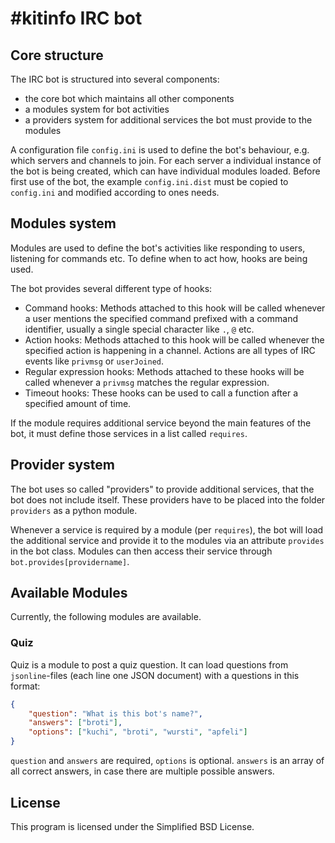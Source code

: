 #kitinfo IRC bot
================

Core structure
--------------
The IRC bot is structured into several components:

- the core bot which maintains all other components
- a modules system for bot activities
- a providers system for additional services the bot must provide to the
  modules

A configuration file `config.ini` is used to define the bot's behaviour,
e.g. which servers and channels to join. For each server a individual
instance of the bot is being created, which can have individual modules
loaded.
Before first use of the bot, the example `config.ini.dist` must be copied
to `config.ini` and modified according to ones needs.

Modules system
--------------
Modules are used to define the bot's activities like responding to users,
listening for commands etc.
To define when to act how, hooks are being used.

The bot provides several different type of hooks:

- Command hooks: Methods attached to this hook will be called whenever
  a user mentions the specified command prefixed with a command identifier,
  usually a single special character like `.`, `@` etc.
- Action hooks: Methods attached to this hook will be called whenever
  the specified action is happening in a channel. Actions are all types
  of IRC events like `privmsg` or `userJoined`.
- Regular expression hooks: Methods attached to these hooks will be called
  whenever a `privmsg` matches the regular expression.
- Timeout hooks: These hooks can be used to call a function after a
  specified amount of time.

If the module requires additional service beyond the main features of the
bot, it must define those services in a list called `requires`.


Provider system
---------------
The bot uses so called "providers" to provide additional services,
that the bot does not include itself. These providers have to be placed
into the folder `providers` as a python module.

Whenever a service is required by a module (per `requires`), the bot
will load the additional service and provide it to the modules via an
attribute `provides` in the bot class. Modules can then access their
service through `bot.provides[providername]`.


Available Modules
-----------------

Currently, the following modules are available.

### Quiz

Quiz is a module to post a quiz question. It can load questions from
`jsonline`-files (each line one JSON document) with a questions in this
format:

```json
{
    "question": "What is this bot's name?",
    "answers": ["broti"],
    "options": ["kuchi", "broti", "wursti", "apfeli"]
}
```

`question` and `answers` are required, `options` is optional. `answers` is an
array of all correct answers, in case there are multiple possible answers.


License
-------
This program is licensed under the Simplified BSD License.
